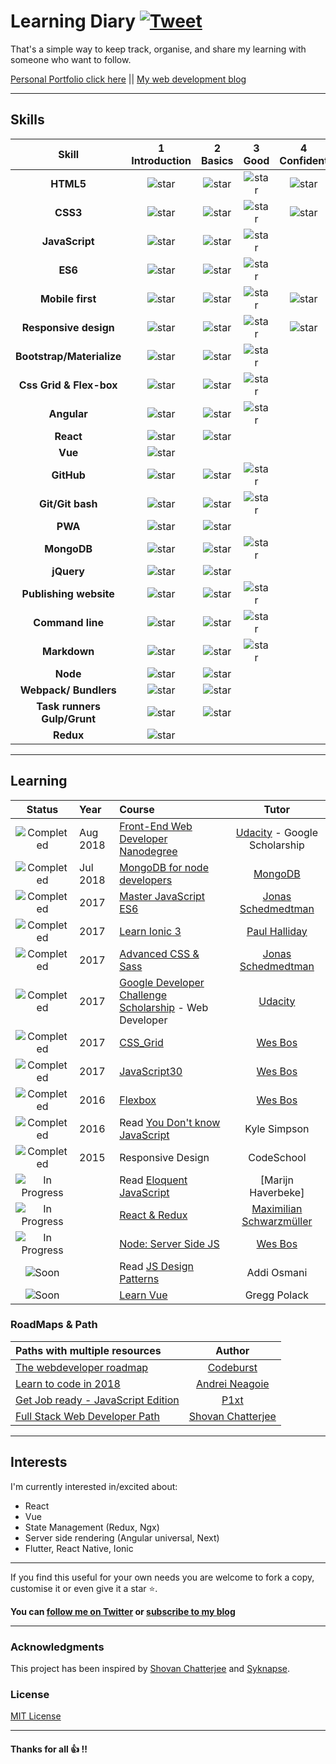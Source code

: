 # Learning Diary  [![Tweet](https://img.shields.io/twitter/url/http/shields.io.svg?style=social)](https://twitter.com/intent/tweet?text=Learning%20diary%20&url=https://github.com/jotagep/Learning_diary&via=Sir_JotaG&hashtags=jotagep,webdev)

That's a simple way to keep track, organise, and share my learning with someone who want to follow.

[Personal Portfolio click here](https://jotagep.com/ "https://jotagep.com/") || [My web development blog](https://blog.jotagep.com/ "Web development blog about javascript and frameworks like Angular, React or Vue")

----

## Skills

[star]: https://user-images.githubusercontent.com/8777166/48770941-3ca32180-ecc0-11e8-98ce-b36d5c39c291.png "Star"

|               Skill              | 1<br>Introduction | 2<br>Basics   | 3<br>Good     | 4<br>Confident | 5<br>Awesome |
|:--------------------------------:|:-----------------:|:-------------:|:-------------:|:----------------:|:--------------:|
|**HTML5**                         | ![star][star]     | ![star][star] | ![star][star] | ![star][star]    |                |                 
|**CSS3**                          | ![star][star]     | ![star][star] | ![star][star] | ![star][star]    |                |                 
|**JavaScript**                    | ![star][star]     | ![star][star] | ![star][star] |                  |                |                 
|**ES6**                           | ![star][star]     | ![star][star] | ![star][star] |                  |                |                 
|**Mobile first**                  | ![star][star]     | ![star][star] | ![star][star] | ![star][star]    |                |                 
|**Responsive design**             | ![star][star]     | ![star][star] | ![star][star] | ![star][star]    |                |                 
|**Bootstrap/Materialize**         | ![star][star]     | ![star][star] | ![star][star] |                  |                |                 
|**Css Grid & Flex-box**           | ![star][star]     | ![star][star] | ![star][star] |                  |                |                 
|**Angular**                       | ![star][star]     | ![star][star] | ![star][star] |                  |                |
|**React**                         | ![star][star]     | ![star][star] |               |                  |                |                 
|**Vue**                           | ![star][star]     |               |               |                  |                |                 
|**GitHub**                        | ![star][star]     | ![star][star] | ![star][star] |                  |                |                 
|**Git/Git bash**                  | ![star][star]     | ![star][star] | ![star][star] |                  |                |                 
|**PWA**                           | ![star][star]     | ![star][star] |               |                  |                |                 
|**MongoDB**                       | ![star][star]     | ![star][star] | ![star][star] |                  |                |                 
|**jQuery**                        | ![star][star]     | ![star][star] |               |                  |                |                 
|**Publishing website**            | ![star][star]     | ![star][star] | ![star][star] |                  |                |                 
|**Command line**                  | ![star][star]     | ![star][star] | ![star][star] |                  |                |                 
|**Markdown**                      | ![star][star]     | ![star][star] | ![star][star] |                  |                |                 
|**Node**                          | ![star][star]     | ![star][star] |               |                  |                |                 
|**Webpack/ Bundlers**             | ![star][star]     | ![star][star] |               |                  |                |                   
|**Task runners Gulp/Grunt**       | ![star][star]     | ![star][star] |               |                  |                |                   
|**Redux**                         | ![star][star]     |               |               |                  |                |                                            

----

## Learning

[//]: # (Status images)

[Completed]: https://user-images.githubusercontent.com/8777166/48772139-b8529d80-ecc3-11e8-86b8-ec6c12c1199d.png "Completed"
[In Progress]: https://user-images.githubusercontent.com/8777166/48772296-49297900-ecc4-11e8-9c3c-453899d434ef.png "In Progress"
[Soon]: https://user-images.githubusercontent.com/8777166/48772359-724a0980-ecc4-11e8-965e-4ac364834cec.png "Soon"

|            Status           |   Year   | Course                                                          |                Tutor                        |
|:---------------------------:|:---------|:----------------------------------------------------------------|:-------------------------------------------:|
| ![Completed][Completed]     | Aug 2018 | [Front-End Web Developer Nanodegree]                            | [Udacity] - Google Scholarship              |
| ![Completed][Completed]     | Jul 2018 | [MongoDB for node developers]                                   | [MongoDB]                                   |
| ![Completed][Completed]     | 2017     | [Master JavaScript ES6]                                         | [Jonas Schedmedtman]                        |
| ![Completed][Completed]     | 2017     | [Learn Ionic 3]                                                 | [Paul Halliday]                             |
| ![Completed][Completed]     | 2017     | [Advanced CSS & Sass]                                           | [Jonas Schedmedtman]                        |
| ![Completed][Completed]     | 2017     | [Google Developer Challenge Scholarship] - Web Developer        | [Udacity]                                   |
| ![Completed][Completed]     | 2017     | [CSS_Grid]                                                      | [Wes Bos]                                   |
| ![Completed][Completed]     | 2017     | [JavaScript30]                                                  | [Wes Bos]                                   |
| ![Completed][Completed]     | 2016     | [Flexbox]                                                       | [Wes Bos]                                   |
| ![Completed][Completed]     | 2016     | Read [You Don't know JavaScript]                                | Kyle Simpson                                |
| ![Completed][Completed]     | 2015     | Responsive Design                                               | CodeSchool                                  |
| ![In Progress][In Progress] |          | Read [Eloquent JavaScript]                                      | [Marijn Haverbeke]                          |
| ![In Progress][In Progress] |          | [React & Redux]                                                 | [Maximilian Schwarzmüller]                  |
| ![In Progress][In Progress] |          | [Node: Server Side JS]                                          | [Wes Bos]                                   |
| ![Soon][Soon]               |          | Read [JS Design Patterns]                                       | Addi Osmani                                 |
| ![Soon][Soon]               |          | [Learn Vue]                                                     | Gregg Polack                                |


[//]: # (Reference links to courses)

[Front-End Web Developer Nanodegree]: https://eu.udacity.com/course/front-end-web-developer-nanodegree--nd001
[Learn Ionic 3]: https://paulhalliday.io/p/learn-ionic-3-from-scratch
[You Don't know JavaScript]: https://github.com/getify/You-Dont-Know-JS
[MongoDB for node developers]: https://university.mongodb.com/courses/catalog
[Google Developer Challenge Scholarship]: https://www.udacity.com/google-scholarships
[JavaScript30]: https://javascript30.com/
[CSS_Grid]: https://cssgrid.io/
[Flexbox]: https://flexbox.io/
[Master JavaScript ES6]: https://www.udemy.com/the-complete-javascript-course/
[Advanced CSS & Sass]: https://www.udemy.com/advanced-css-and-sass/
[Eloquent JavaScript]: http://eloquentjavascript.net/
[JS Design Patterns]: https://addyosmani.com/resources/essentialjsdesignpatterns/book/#patternity
[Node: Server Side JS]: https://learnnode.com/
[React & Redux]: https://www.udemy.com/react-the-complete-guide-incl-redux/
[Learn Vue]: https://www.vuemastery.com/

[//]: # (Reference links to tutors)

[Free Code Camp]: https://www.freecodecamp.org
[Udemy]: https://www.udemy.com
[Udacity]: https://www.udacity.com
[Wes Bos]: https://twitter.com/wesbos
[Maximilian Schwarzmüller]: https://www.udemy.com/user/maximilian-schwarzmuller/
[Jonas Schedmedtman]: http://codingheroes.io/index.html
[Paul Halliday]: https://paulhalliday.io/
[MongoDB]: https://university.mongodb.com/

### RoadMaps & Path

| Paths with multiple resources                             |            Author            |
|:----------------------------------------------------------|:----------------------------:|
| [The webdeveloper roadmap]                                | [Codeburst]                  |
| [Learn to code in 2018]                                   | [Andrei Neagoie]             |
| [Get Job ready - JavaScript Edition]                      | [P1xt]                       |
| [Full Stack Web Developer Path]                           | [Shovan Chatterjee]          |

[//]: # (Reference links to paths)

[The webdeveloper roadmap]: https://codeburst.io/the-2018-web-developer-roadmap-826b1b806e8d
[Learn to code in 2018]: https://hackernoon.com/learn-to-code-in-2018-get-hired-and-have-fun-along-the-way-b338247eed6a
[Get Job ready - JavaScript Edition]: https://github.com/P1xt/p1xt-guides/blob/master/job-ready-javascript-edition-2.0.md
[Full Stack Web Developer Path]: https://github.com/shovanch/fullstack-web-developer-path

[//]: # (Reference links to authors)
[Codeburst]: https://codeburst.io/
[Andrei Neagoie]: https://twitter.com/AndreiNeagoie
[P1xt]: https://github.com/P1xt
[Shovan Chatterjee]: https://github.com/shovanch

----

## Interests

I'm currently interested in/excited about:

+ React
+ Vue
+ State Management (Redux, Ngx)
+ Server side rendering (Angular universal, Next)
+ Flutter, React Native, Ionic

----

If you find this useful for your own needs you are welcome to fork a copy, customise it or even give it a star ⭐.

**You can [follow me on Twitter](https://twitter.com/Sir_JotaG "@Sir_JotaG") or [subscribe to my blog](https://blog.jotagep.com/#subscribe "JOTAGEP blog")**

----

### Acknowledgments

This project has been inspired by [Shovan Chatterjee](https://twitter.com/shovan_ch) and [Syknapse](https://twitter.com/Syknapse).
### License

[MIT License](https://github.com/jotagep/Learning_diary/blob/master/LICENSE)

----

#### Thanks for all 👍 !!